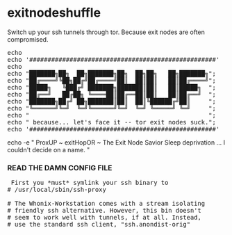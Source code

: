 # exitnodeshuffle
Switch up your ssh tunnels through tor. Because exit nodes are often compromised.
<pre>
echo
echo '###################################################'
echo
echo "███████╗██╗  ██╗███████╗██╗  ██╗██╗   ██╗███████╗";
echo "██╔════╝╚██╗██╔╝██╔════╝██║  ██║██║   ██║██╔════╝";
echo "█████╗   ╚███╔╝ ███████╗███████║██║   ██║█████╗  ";
echo "██╔══╝   ██╔██╗ ╚════██║██╔══██║██║   ██║██╔══╝  ";
echo "███████╗██╔╝ ██╗███████║██║  ██║╚██████╔╝██║     ";
echo "╚══════╝╚═╝  ╚═╝╚══════╝╚═╝  ╚═╝ ╚═════╝ ╚═╝     ";
echo "                                                 ";
echo " because... let's face it -- tor exit nodes suck.";
echo '###################################################'
</pre>
echo -e " ProxUP ~ exitHopOR ~ The Exit Node Savior 
Sleep deprivation ... I couldn't decide on a name. "		


### READ THE DAMN CONFIG FILE
<pre>
 First you *must* symlink your ssh binary to 
# /usr/local/sbin/ssh-proxy

# The Whonix-Workstation comes with a stream isolating
# friendly ssh alternative. However, this bin doesn't 
# seem to work well with tunnels, if at all. Instead,
# use the standard ssh client, "ssh.anondist-orig"
</pre>
